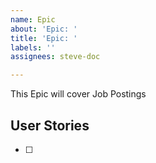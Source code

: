 ```yaml
---
name: Epic
about: 'Epic: '
title: 'Epic: '
labels: ''
assignees: steve-doc

---
```


This Epic will cover Job Postings

## User Stories

- [ ]

